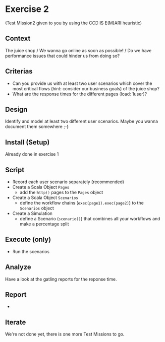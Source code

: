 Exercise 2
==========
(Test Mission2 given to you by using the CCD IS E(M)ARI heuristic)

Context
---------------
The juice shop / We wanna go online as soon as possible! / Do we have performance issues that could hinder us from doing so?

Criterias
---------------
- Can you provide us with at least two user scenarios which cover the most critical flows (hint: consider
 our business goals) of the juice shop?
- What are the response times for the different pages (load: 1user)?

Design
---------------
Identify and model at least two different user scenarios. Maybe you wanna document them somewhere ;-)

Install (Setup)
---------------
Already done in exercise 1

Script
---------------
- Record each user scenario separately (recommended)
- Create a Scala Object `Pages`
    - add the `http()` pages to the `Pages` object
- Create a Scala Object `Scenarios`
    - define the workflow chains (`exec(page1).exec(page2)`) to the `Scenarios` object
- Create a Simulation
    - define a Scenario (`scenario()`) that combines all your workflows and make a percentage split

Execute (only)
---------------
- Run the scenarios

Analyze
---------------
Have a look at the gatling reports for the reponse time.

Report
---------------
-

Iterate
---------------
We're not done yet, there is one more Test Missions to go.